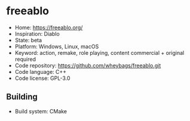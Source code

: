 # freeablo

- Home: https://freeablo.org/
- Inspiration: Diablo
- State: beta
- Platform: Windows, Linux, macOS
- Keyword: action, remake, role playing, content commercial + original required
- Code repository: https://github.com/wheybags/freeablo.git
- Code language: C++
- Code license: GPL-3.0

## Building

- Build system: CMake
